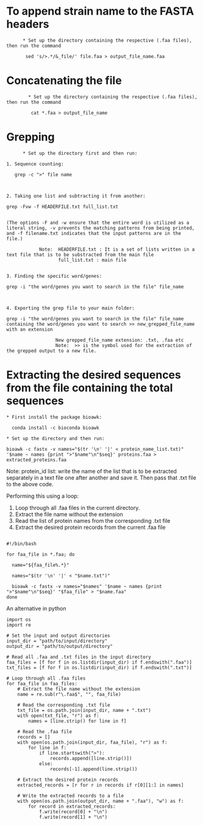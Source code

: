 # To append strain name to the FASTA headers
          
         
          * Set up the directory containing the respective (.faa files), then run the command
           
           sed 's/>.*/&_file/' file.faa > output_file_name.faa
           


 # Concatenating the file
       
            
            * Set up the directory containing the respective (.faa files), then run the command
                
             cat *.faa > output_file_name
             

     
 # Grepping
     
          
          * Set up the directory first and then run:
          
    1. Sequence counting: 
    
       grep -c ">" file name
       
    
    
    2. Taking one list and subtracting it from another:
    
    grep -Fvw -f HEADERFILE.txt full_list.txt 
    
    
    (The options -F and -w ensure that the entire word is utilized as a literal string, -v prevents the matching patterns from being printed, and -f filename.txt indicates that the input patterns are in the file.)
     
                Note:  HEADERFILE.txt : It is a set of lists written in a text file that is to be substracted from the main file
                       full_list.txt : main file
                                            
    
    3. Finding the specific word/genes: 
    
    grep -i "the word/genes you want to search in the file" file_name 
    
    
   
    4. Exporting the grep file to your main folder: 
    
    grep -i "the word/genes you want to search in the file" file_name containing the word/genes you want to search >> new_grepped_file_name with an extension
                 
                      New grepped_file_name extension: .txt, .faa etc
                      Note:  >> is the symbol used for the extraction of the grepped output to a new file.
                      

 #  Extracting the desired sequences from the file containing the total sequences
    
            
  ```
  * First install the package bioawk:
        
    conda install -c bioconda bioawk
                
  * Set up the directory and then run:
         
bioawk -c fastx -v names="$(tr '\n' '|' < protein_name_list.txt)" '$name ~ names {print ">"$name"\n"$seq}' proteins.faa > extracted_proteins.faa
```

Note:  protein_id list: write the name of the list that is to be extracted separately in a text file one after another and save it. Then pass that .txt file to the above code.

Performing this using a loop:
1. Loop through all .faa files in the current directory.
2. Extract the file name without the extension
3. Read the list of protein names from the corresponding .txt file
4. Extract the desired protein records from the current .faa file

```

#!/bin/bash

for faa_file in *.faa; do

  name="${faa_file%.*}"
  
  names="$(tr '\n' '|' < "$name.txt")"
  
  bioawk -c fastx -v names="$names" '$name ~ names {print ">"$name"\n"$seq}' "$faa_file" > "$name.faa"
done
```

An alternative in python
```
import os
import re

# Set the input and output directories
input_dir = "path/to/input/directory"
output_dir = "path/to/output/directory"

# Read all .faa and .txt files in the input directory
faa_files = [f for f in os.listdir(input_dir) if f.endswith(".faa")]
txt_files = [f for f in os.listdir(input_dir) if f.endswith(".txt")]

# Loop through all .faa files
for faa_file in faa_files:
    # Extract the file name without the extension
    name = re.sub(r"\.faa$", "", faa_file)

    # Read the corresponding .txt file
    txt_file = os.path.join(input_dir, name + ".txt")
    with open(txt_file, "r") as f:
        names = [line.strip() for line in f]

    # Read the .faa file
    records = []
    with open(os.path.join(input_dir, faa_file), "r") as f:
        for line in f:
            if line.startswith(">"):
                records.append([line.strip()])
            else:
                records[-1].append(line.strip())

    # Extract the desired protein records
    extracted_records = [r for r in records if r[0][1:] in names]

    # Write the extracted records to a file
    with open(os.path.join(output_dir, name + ".faa"), "w") as f:
        for record in extracted_records:
            f.write(record[0] + "\n")
            f.write(record[1] + "\n")
```
